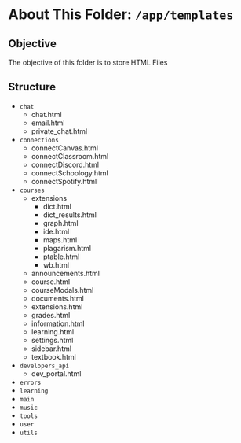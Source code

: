 # About This Folder: `/app/templates`

## Objective

The objective of this folder is to store HTML Files

## Structure

* `chat`
  * chat.html
  * email.html
  * private_chat.html
* `connections`
  * connectCanvas.html
  * connectClassroom.html
  * connectDiscord.html
  * connectSchoology.html
  * connectSpotify.html
* `courses`
  * extensions
	  * dict.html
	  * dict_results.html
	  * graph.html
	  * ide.html
	  * maps.html
	  * plagarism.html
	  * ptable.html
	  * wb.html 
  * announcements.html
  * course.html
  * courseModals.html
  * documents.html
  * extensions.html
  * grades.html
  * information.html
  * learning.html
  * settings.html
  * sidebar.html
  * textbook.html
* `developers_api`
  * dev_portal.html
* `errors`
* `learning`
* `main`
* `music`
* `tools`
* `user`
* `utils`
